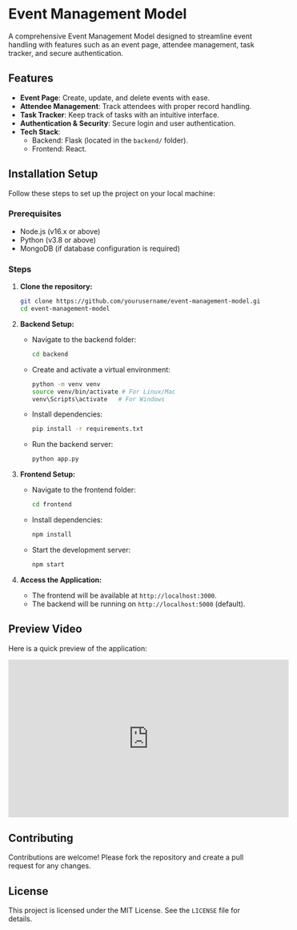 # Event Management Model

A comprehensive Event Management Model designed to streamline event handling with features such as an event page, attendee management, task tracker, and secure authentication.

## Features

- **Event Page**: Create, update, and delete events with ease.
- **Attendee Management**: Track attendees with proper record handling.
- **Task Tracker**: Keep track of tasks with an intuitive interface.
- **Authentication & Security**: Secure login and user authentication.
- **Tech Stack**:
  - Backend: Flask (located in the `backend/` folder).
  - Frontend: React.

## Installation Setup

Follow these steps to set up the project on your local machine:

### Prerequisites

- Node.js (v16.x or above)
- Python (v3.8 or above)
- MongoDB (if database configuration is required)

### Steps

1. **Clone the repository:**

   ```bash
   git clone https://github.com/yourusername/event-management-model.git
   cd event-management-model
   ```

2. **Backend Setup:**

   - Navigate to the backend folder:
     ```bash
     cd backend
     ```
   - Create and activate a virtual environment:
     ```bash
     python -m venv venv
     source venv/bin/activate # For Linux/Mac
     venv\Scripts\activate   # For Windows
     ```
   - Install dependencies:
     ```bash
     pip install -r requirements.txt
     ```
   - Run the backend server:
     ```bash
     python app.py
     ```

3. **Frontend Setup:**

   - Navigate to the frontend folder:
     ```bash
     cd frontend
     ```
   - Install dependencies:
     ```bash
     npm install
     ```
   - Start the development server:
     ```bash
     npm start
     ```

4. **Access the Application:**

   - The frontend will be available at `http://localhost:3000`.
   - The backend will be running on `http://localhost:5000` (default).

## Preview Video

Here is a quick preview of the application:

<iframe width="560" height="315" src="https://www.youtube.com/embed/YOUR_VIDEO_ID" frameborder="0" allowfullscreen></iframe>

## Contributing

Contributions are welcome! Please fork the repository and create a pull request for any changes.

## License

This project is licensed under the MIT License. See the `LICENSE` file for details.
